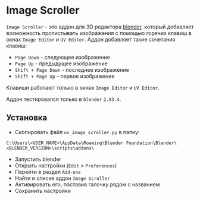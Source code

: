 # Image Scroller

`Image Scroller` - это аддон для 3D редактора [blender](https://www.blender.org/), который добавляет возможность пролистывать изображения с помощью горячих клавиш в окнах `Image Editor` и `UV Editor`. Аддон добавляет такие сочетания клавиш:

 - `Page Down` - следующее изображение
 - `Page Up` - предыдущее изображение
 - `Shift + Page Down` - последнее изображение
 - `Shift + Page Up` - первое изображение

Клавиши работают только в окнах `Image Editor` и `UV Editor`.

Аддон тестировался только в `blender` `2.93.4`.

## Установка
 - Скопировать файл `uv_image_scroller.py` в папку:

`C:\Users\<USER_NAME>\AppData\Roaming\Blender Foundation\Blender\<BLENDER_VERSION>\scripts\addons\`

 - Запустить blender
 - Открыть настройки (`Edit` > `Preferences`)
 - Перейти в раздел `Add-ons`
 - Найти в списке аддон `Image Scroller`
 - Активировать его, поставив галочку рядом с названием
 - Сохранить настройки
